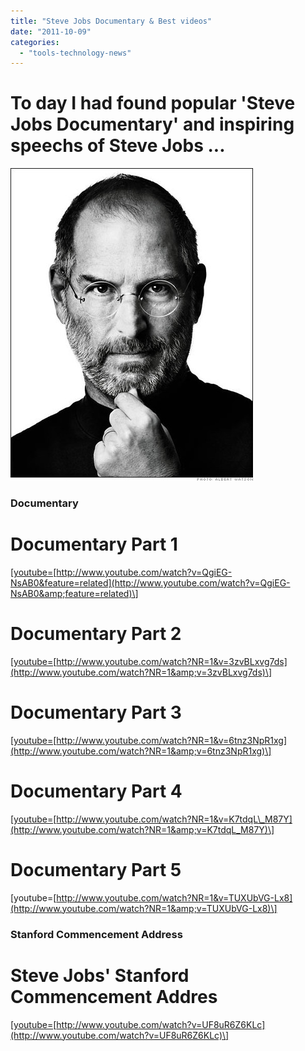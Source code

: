 ```yaml
---
title: "Steve Jobs Documentary & Best videos"
date: "2011-10-09"
categories: 
  - "tools-technology-news"
---
```


# To day I had found popular 'Steve Jobs Documentary' and inspiring speechs of Steve Jobs ...

[![Steve Jobs](images/2162204493_affe86b662.jpg)](http://www.flickr.com/photos/21250037@N03/2162204493/ "Steve Jobs by skitty25, on Flickr")

### **Documentary** 

# Documentary Part 1

[\[youtube=](http://www.youtube.com/watch?v=QgiEG-NsAB0&feature=related)[http://www.youtube.com/watch?v=QgiEG-NsAB0&feature=related](http://www.youtube.com/watch?v=QgiEG-NsAB0&amp;feature=related)\]

# Documentary Part 2

[\[youtube=](http://www.youtube.com/watch?NR=1&v=3zvBLxvg7ds)[http://www.youtube.com/watch?NR=1&v=3zvBLxvg7ds](http://www.youtube.com/watch?NR=1&amp;v=3zvBLxvg7ds)\]

# Documentary Part 3

[\[youtube=](http://www.youtube.com/watch?NR=1&v=6tnz3NpR1xg)[http://www.youtube.com/watch?NR=1&v=6tnz3NpR1xg](http://www.youtube.com/watch?NR=1&amp;v=6tnz3NpR1xg)\]

# Documentary Part 4

[\[youtube=](http://www.youtube.com/watch?NR=1&v=K7tdqL_M87Y)[http://www.youtube.com/watch?NR=1&v=K7tdqL\_M87Y](http://www.youtube.com/watch?NR=1&amp;v=K7tdqL_M87Y)\]

# Documentary Part 5

\[youtube=[http://www.youtube.com/watch?NR=1&v=TUXUbVG-Lx8](http://www.youtube.com/watch?NR=1&amp;v=TUXUbVG-Lx8)\]

### **Stanford Commencement Address**

# Steve Jobs' Stanford Commencement Addres

[\[youtube=](http://www.youtube.com/watch?v=UF8uR6Z6KLc)[http://www.youtube.com/watch?v=UF8uR6Z6KLc](http://www.youtube.com/watch?v=UF8uR6Z6KLc)\]
